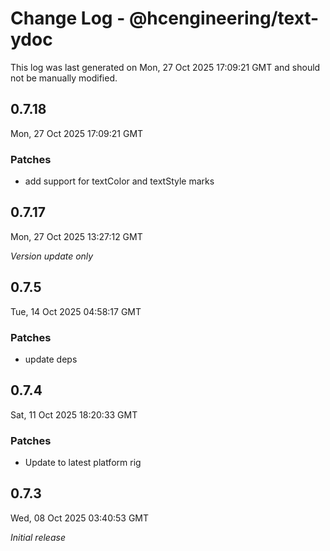 # Change Log - @hcengineering/text-ydoc

This log was last generated on Mon, 27 Oct 2025 17:09:21 GMT and should not be manually modified.

## 0.7.18
Mon, 27 Oct 2025 17:09:21 GMT

### Patches

- add support for textColor and textStyle marks

## 0.7.17
Mon, 27 Oct 2025 13:27:12 GMT

_Version update only_

## 0.7.5
Tue, 14 Oct 2025 04:58:17 GMT

### Patches

- update deps

## 0.7.4
Sat, 11 Oct 2025 18:20:33 GMT

### Patches

- Update to latest platform rig

## 0.7.3
Wed, 08 Oct 2025 03:40:53 GMT

_Initial release_

